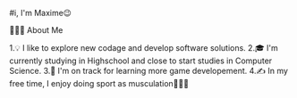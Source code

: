 #i, I'm Maxime😉

👨🏻‍💻  About Me

1.💡  I like to explore new codage and develop software solutions.
2.🎓  I'm currently studying in Highschool and close to start studies in Computer Science.
3.🌱  I'm on track for learning more game developement.
4.✍️  In my free time, I enjoy doing sport as musculation🏋🏼‍♂️
